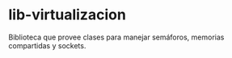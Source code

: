 # lib-virtualizacion
Biblioteca que provee clases para manejar semáforos, memorias compartidas y sockets.
